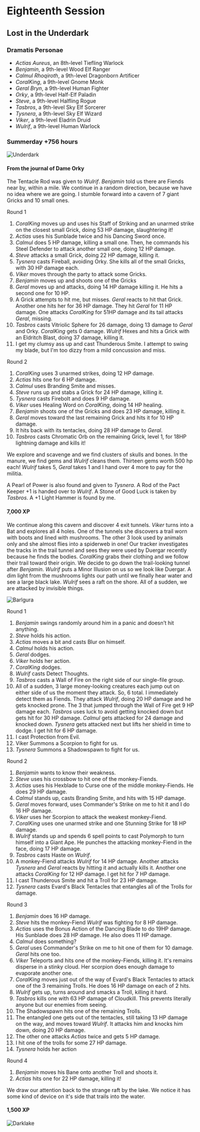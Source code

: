 # Eighteenth Session

## Lost in the Underdark

### Dramatis Personae

- *Actias Aureus*, an 8th-level Tiefling Warlock
- *Benjamin*, a 9th-level Wood Elf Ranger
- *Calmul Rhoqiroth*, a 9th-level Dragonborn Artificer
- *CoralKing*, a 9th-level Gnome Monk
- *Geral Bryn*, a 9th-level Human Fighter
- *Orky*, a 9th-level Half-Elf Paladin
- *Steve*, a 9th-level Halfling Rogue
- *Tasbros*, a 9th-level Sky Elf Sorcerer
- *Tysnera*, a 9th-level Sky Elf Wizard
- *Viker*, a 9th-level Eladrin Druid
- *Wulrif*, a 9th-level Human Warlock

### Summerday +756 hours

![Underdark](images/underdark.png)

#### From the journal of Dame Orky

The Tentacle Rod was given to *Wulrif*.  *Benjamin* told us there are Fiends near by, within a mile. We continue in a random direction, because we have no idea where we are going. I stumble forward into a cavern of 7 giant Gricks and 10 small ones.

Round 1

1. *CoralKing* moves up and uses his Staff of Striking and an unarmed strike on the closest small Grick, doing 53 HP damage, slaughtering it!
2. *Actias* uses his Sunblade twice and his Dancing Sword once.
3. *Calmul* does 5 HP damage, killing a small one. Then, he commands his Steel Defender to attack another small one, doing 12 HP damage.
4. *Steve* attacks a small Grick, doing 22 HP damage, killing it.
5. *Tysnera* casts Fireball, avoiding Orky. She kills all of the small Gricks, with 30 HP damage each.
6. *Viker* moves through the party to attack some Gricks.
7. *Benjamin* moves up and shoots one of the Gricks
8. *Geral* moves up and attacks, doing 14 HP damage killing it. He hits a second one for 10 HP.
9. A Grick attempts to hit me, but misses. *Geral* reacts to hit that Grick. Another one hits her for 36 HP damage. They hit *Geral* for 11 HP damage. One attacks *CoralKing* for 51HP damage and its tail attacks *Geral*, missing.
10. *Tasbros* casts Vitriolic Sphere for 26 damage, doing 13 damage to *Geral* and Orky. *CoralKing* gets 0 damage.
*Wulrif* Hexes and hits a Grick with an Eldritch Blast, doing 37 damage, killing it.
11. I get my clumsy ass up and cast Thunderous Smite. I attempt to swing my blade, but I'm too dizzy from a mild concussion and miss.

Round 2

1. *CoralKing* uses 3 unarmed strikes, doing 12 HP damage.
2. *Actias* hits one for 6 HP damage.
3. *Calmul* uses Branding Smite and misses.
4. *Steve* runs up and stabs a Grick for 24 HP damage, killing it.
5. *Tysnera* casts Firebolt and does 9 HP damage.
6. *Viker* uses Healing Word on *CoralKing*, doing 14 HP healing.
7. *Benjamin* shoots one of the Gricks and does 23 HP damage, killing it.
8. *Geral* moves toward the last remaining Grick and hits it for 10 HP damage.
9. It hits back with its tentacles, doing 28 HP damage to *Geral*.
10. *Tasbros* casts Chromatic Orb on the remaining Grick, level 1, for 18HP lightning damage and kills it!

We explore and scavenge and we find clusters of skulls and bones. In the manure, we find gems and *Wulrif* cleans them. Thirteen gems worth 500 hp each! *Wulrif* takes 5, *Geral* takes 1 and I hand over 4 more to pay for the militia.

A Pearl of Power is also found and given to *Tysnera*. A Rod of the Pact Keeper +1 is handed over to *Wulrif*. A Stone of Good Luck is taken by *Tasbros*. A +1 Light Hammer is found by me.

#### 7,000 XP

We continue along this cavern and discover 4 exit tunnels. *Viker* turns into a Bat and explores all 4 holes. One of the tunnels she discovers a trail worn with boots and lined with mushrooms. The other 3 look used by animals only and she almost flies into a spiderweb in one! Our tracker investigates the tracks in the trail tunnel and sees they were used by Duergar recently because he finds the bodies. *CoralKing* grabs their clothing and we follow their trail toward their origin. We decide to go down the trail-looking tunnel after *Benjamin*. *Wulrif* puts a Minor Illusion on us so we look like Duergar. A dim light from the mushrooms lights our path until we finally hear water and see a large black lake. *Wulrif* sees a raft on the shore. All of a sudden, we are attacked by invisible things.

![Barlgura](images/barlgura.png)

Round 1

1. *Benjamin* swings randomly around him in a panic and doesn’t hit anything.
2. *Steve* holds his action.
3. *Actias* moves a bit and casts Blur on himself.
4. *Calmul* holds his action.
5. *Geral* dodges.
6. *Viker* holds her action.
7. *CoralKing* dodges.
8. *Wulrif* casts Detect Thoughts.
9. *Tasbros* casts a Wall of Fire on the right side of our single-file group.
10. All of a sudden, 3 large money-looking creatures each jump out on either side of us the moment they attack. So, 6 total. I immediately detect them as Fiends. They attack *Wulrif*, doing 20 HP damage and he gets knocked prone. The 3 that jumped through the Wall of Fire get 9 HP damage each. *Tasbros* uses luck to avoid getting knocked down but gets hit for 30 HP damage. *Calmul* gets attacked for 24 damage and knocked down. *Tysnera* gets attacked next but lifts her shield in time to dodge. I get hit for 6 HP damage.
11. I cast Protection from Evil.
12. Viker Summons a Scorpion to fight for us.
13. *Tysnera* Summons a Shadowspawn to fight for us.

Round 2

1. *Benjamin* wants to know their weakness.
2. *Steve* uses his crossbow to hit one of the monkey-Fiends.
3. *Actias* uses his Hexblade to Curse one of the middle monkey-Fiends. He does 29 HP damage.
4. *Calmul* stands up, casts Branding Smite, and hits with 15 HP damage.
5. *Geral* moves forward, uses Commander's Strike on me to hit it and I do 16 HP damage.
6. *Viker* uses her Scorpion to attack the weakest monkey-Fiend.
7. *CoralKing* uses one unarmed strike and one Stunning Strike for 18 HP damage.
8. *Wulrif* stands up and spends 6 spell points to cast Polymorph to turn himself into a Giant Ape. He punches the attacking monkey-Fiend in the face, doing 17 HP damage.
9. *Tasbros* casts Haste on *Wulrif*.
10. A monkey-Fiend attacks *Wulrif* for 14 HP damage. Another attacks *Tysnera* and *Geral* reacts by hitting it and actually kills it. Another one attacks *CoralKing* for 12 HP damage. I get hit for 7 HP damage.
11. I cast Thunderous Smite and hit a Troll for 23 HP damage.
12. *Tysnera* casts Evard's Black Tentacles that entangles all of the Trolls for damage.

Round 3

1. *Benjamin* does 16 HP damage.
2. *Steve* hits the monkey-Fiend *Wulrif* was fighting for 8 HP damage.
3. *Actias* uses the Bonus Action of the Dancing Blade to do 19HP damage. His Sunblade does 28 HP damage. He also does 11 HP damage.
4. *Calmul* does something?
5. *Geral* uses Commander's Strike on me to hit one of them for 10 damage. *Geral* hits one too.
6. *Viker* Teleports and hits one of the monkey-Fiends, killing it. It's remains disperse in a stinky cloud. Her scorpion does enough damage to evaporate another one.
7. *CoralKing* moves just out of the way of Evard's Black Tentacles to attack one of the 3 remaining Trolls. He does 16 HP damage on each of 2 hits.
8. *Wulrif* gets up, turns around and smacks a Troll, killing it hard.
9. *Tasbros* kills one with 63 HP damage of Cloudkill. This prevents literally anyone but our enemies from seeing.
10. The Shadowspawn hits one of the remaining Trolls.
11. The entangled one gets out of the tentacles, still taking 13 HP damage on the way, and moves toward *Wulrif*. It attacks him and knocks him down, doing 20 HP damage.
12. The other one attacks *Actias* twice and gets 5 HP damage.
13. I hit one of the trolls for some 27 HP damage.
14. *Tysnera* holds her action

Round 4

1. *Benjamin* moves his Bane onto another Troll and shoots it.
2. *Actias* hits one for 22 HP damage, killing it!

We draw our attention back to the strange raft by the lake. We notice it has some kind of device on it's side that trails into the water.

#### 1,500 XP

![Darklake](images/darklake.png)
